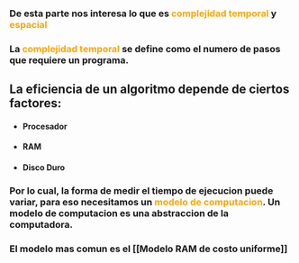 
### De esta parte nos interesa lo que es <span style=color:orange>complejidad temporal</span> y <span style=color:orange>espacial</span>

### La <span style=color:orange>complejidad temporal</span> se define como el numero de pasos que requiere un programa.
## La eficiencia de un algoritmo depende de ciertos factores:

- #### Procesador
- #### RAM
- #### Disco Duro

### Por lo cual, la forma de medir el tiempo de ejecucion puede variar, para eso necesitamos un <span style=color:orange>modelo de computacion</span>. Un modelo de computacion es una abstraccion de la computadora.

### El modelo mas comun es el [[Modelo RAM de costo uniforme]]
